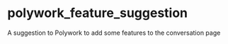 # polywork_feature_suggestion
A suggestion to Polywork to add some features to the conversation page

